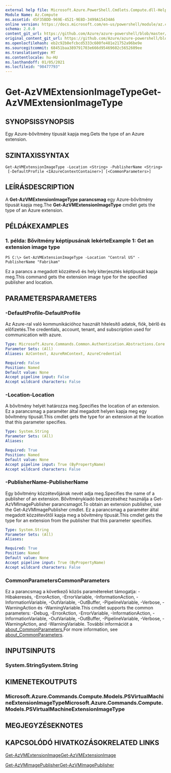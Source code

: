 ```yaml
---
external help file: Microsoft.Azure.PowerShell.Cmdlets.Compute.dll-Help.xml
Module Name: Az.Compute
ms.assetid: 45F35BDD-969E-4521-9E8D-3499A15434A6
online version: https://docs.microsoft.com/en-us/powershell/module/az.compute/get-azvmextensionimagetype
schema: 2.0.0
content_git_url: https://github.com/Azure/azure-powershell/blob/master/src/Compute/Compute/help/Get-AzVMExtensionImageType.md
original_content_git_url: https://github.com/Azure/azure-powershell/blob/master/src/Compute/Compute/help/Get-AzVMExtensionImageType.md
ms.openlocfilehash: eb2c92b0efcbcd5333c600fe481e21752a96be9e
ms.sourcegitcommit: 68451baa389791703e666d95469602c5652609ee
ms.translationtype: MT
ms.contentlocale: hu-HU
ms.lasthandoff: 01/05/2021
ms.locfileid: "98477793"
---
```

# <span data-ttu-id="7acf1-101">Get-AzVMExtensionImageType</span><span class="sxs-lookup"><span data-stu-id="7acf1-101">Get-AzVMExtensionImageType</span></span>

## <span data-ttu-id="7acf1-102">SYNOPSIS</span><span class="sxs-lookup"><span data-stu-id="7acf1-102">SYNOPSIS</span></span>
<span data-ttu-id="7acf1-103">Egy Azure-bővítmény típusát kapja meg.</span><span class="sxs-lookup"><span data-stu-id="7acf1-103">Gets the type of an Azure extension.</span></span>

## <span data-ttu-id="7acf1-104">SZINTAXIS</span><span class="sxs-lookup"><span data-stu-id="7acf1-104">SYNTAX</span></span>

```
Get-AzVMExtensionImageType -Location <String> -PublisherName <String>
 [-DefaultProfile <IAzureContextContainer>] [<CommonParameters>]
```

## <span data-ttu-id="7acf1-105">LEÍRÁS</span><span class="sxs-lookup"><span data-stu-id="7acf1-105">DESCRIPTION</span></span>
<span data-ttu-id="7acf1-106">A **Get-AzVMExtensionImageType parancsmag** egy Azure-bővítmény típusát kapja meg.</span><span class="sxs-lookup"><span data-stu-id="7acf1-106">The **Get-AzVMExtensionImageType** cmdlet gets the type of an Azure extension.</span></span>

## <span data-ttu-id="7acf1-107">PÉLDÁK</span><span class="sxs-lookup"><span data-stu-id="7acf1-107">EXAMPLES</span></span>

### <span data-ttu-id="7acf1-108">1. példa: Bővítmény képtípusának lekérte</span><span class="sxs-lookup"><span data-stu-id="7acf1-108">Example 1: Get an extension image type</span></span>
```
PS C:\> Get-AzVMExtensionImageType -Location "Central US" -PublisherName "Fabrikam"
```

<span data-ttu-id="7acf1-109">Ez a parancs a megadott közzétevő és hely kiterjesztés képtípusát kapja meg.</span><span class="sxs-lookup"><span data-stu-id="7acf1-109">This command gets the extension image type for the specified publisher and location.</span></span>

## <span data-ttu-id="7acf1-110">PARAMETERS</span><span class="sxs-lookup"><span data-stu-id="7acf1-110">PARAMETERS</span></span>

### <span data-ttu-id="7acf1-111">-DefaultProfile</span><span class="sxs-lookup"><span data-stu-id="7acf1-111">-DefaultProfile</span></span>
<span data-ttu-id="7acf1-112">Az Azure-ral való kommunikációhoz használt hitelesítő adatok, fiók, bérlő és előfizetés.</span><span class="sxs-lookup"><span data-stu-id="7acf1-112">The credentials, account, tenant, and subscription used for communication with azure.</span></span>

```yaml
Type: Microsoft.Azure.Commands.Common.Authentication.Abstractions.Core.IAzureContextContainer
Parameter Sets: (All)
Aliases: AzContext, AzureRmContext, AzureCredential

Required: False
Position: Named
Default value: None
Accept pipeline input: False
Accept wildcard characters: False
```

### <span data-ttu-id="7acf1-113">-Location</span><span class="sxs-lookup"><span data-stu-id="7acf1-113">-Location</span></span>
<span data-ttu-id="7acf1-114">A bővítmény helyét határozza meg.</span><span class="sxs-lookup"><span data-stu-id="7acf1-114">Specifies the location of an extension.</span></span>
<span data-ttu-id="7acf1-115">Ez a parancsmag a paraméter által megadott helyen kapja meg egy bővítmény típusát.</span><span class="sxs-lookup"><span data-stu-id="7acf1-115">This cmdlet gets the type for an extension at the location that this parameter specifies.</span></span>

```yaml
Type: System.String
Parameter Sets: (All)
Aliases:

Required: True
Position: Named
Default value: None
Accept pipeline input: True (ByPropertyName)
Accept wildcard characters: False
```

### <span data-ttu-id="7acf1-116">-PublisherName</span><span class="sxs-lookup"><span data-stu-id="7acf1-116">-PublisherName</span></span>
<span data-ttu-id="7acf1-117">Egy bővítmény közzétevőjának nevét adja meg.</span><span class="sxs-lookup"><span data-stu-id="7acf1-117">Specifies the name of a publisher of an extension.</span></span>
<span data-ttu-id="7acf1-118">Bővítménykiadó beszerzéséhez használja a Get-AzVMImagePublisher parancsmagot.</span><span class="sxs-lookup"><span data-stu-id="7acf1-118">To obtain an extension publisher, use the Get-AzVMImagePublisher cmdlet.</span></span>
<span data-ttu-id="7acf1-119">Ez a parancsmag a paraméter által megadott közzétevőtől kapja meg a bővítmény típusát.</span><span class="sxs-lookup"><span data-stu-id="7acf1-119">This cmdlet gets the type for an extension from the publisher that this parameter specifies.</span></span>

```yaml
Type: System.String
Parameter Sets: (All)
Aliases:

Required: True
Position: Named
Default value: None
Accept pipeline input: True (ByPropertyName)
Accept wildcard characters: False
```

### <span data-ttu-id="7acf1-120">CommonParameters</span><span class="sxs-lookup"><span data-stu-id="7acf1-120">CommonParameters</span></span>
<span data-ttu-id="7acf1-121">Ez a parancsmag a következő közös paramétereket támogatja: -Hibakeresés, -ErrorAction, -ErrorVariable, -InformationAction, -InformationVariable, -OutVariable, -OutBuffer, -PipelineVariable, -Verbose, -WarningAction és -WarningVariable.</span><span class="sxs-lookup"><span data-stu-id="7acf1-121">This cmdlet supports the common parameters: -Debug, -ErrorAction, -ErrorVariable, -InformationAction, -InformationVariable, -OutVariable, -OutBuffer, -PipelineVariable, -Verbose, -WarningAction, and -WarningVariable.</span></span> <span data-ttu-id="7acf1-122">További információt a [about_CommonParameters.](http://go.microsoft.com/fwlink/?LinkID=113216)</span><span class="sxs-lookup"><span data-stu-id="7acf1-122">For more information, see [about_CommonParameters](http://go.microsoft.com/fwlink/?LinkID=113216).</span></span>

## <span data-ttu-id="7acf1-123">INPUTS</span><span class="sxs-lookup"><span data-stu-id="7acf1-123">INPUTS</span></span>

### <span data-ttu-id="7acf1-124">System.String</span><span class="sxs-lookup"><span data-stu-id="7acf1-124">System.String</span></span>

## <span data-ttu-id="7acf1-125">KIMENETEK</span><span class="sxs-lookup"><span data-stu-id="7acf1-125">OUTPUTS</span></span>

### <span data-ttu-id="7acf1-126">Microsoft.Azure.Commands.Compute.Models.PSVirtualMachineExtensionImageType</span><span class="sxs-lookup"><span data-stu-id="7acf1-126">Microsoft.Azure.Commands.Compute.Models.PSVirtualMachineExtensionImageType</span></span>

## <span data-ttu-id="7acf1-127">MEGJEGYZÉSEK</span><span class="sxs-lookup"><span data-stu-id="7acf1-127">NOTES</span></span>

## <span data-ttu-id="7acf1-128">KAPCSOLÓDÓ HIVATKOZÁSOK</span><span class="sxs-lookup"><span data-stu-id="7acf1-128">RELATED LINKS</span></span>

[<span data-ttu-id="7acf1-129">Get-AzVMExtensionImage</span><span class="sxs-lookup"><span data-stu-id="7acf1-129">Get-AzVMExtensionImage</span></span>](./Get-AzVMExtensionImage.md)

[<span data-ttu-id="7acf1-130">Get-AzVMImagePublisher</span><span class="sxs-lookup"><span data-stu-id="7acf1-130">Get-AzVMImagePublisher</span></span>](./Get-AzVMImagePublisher.md)


